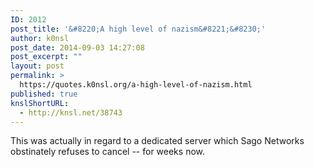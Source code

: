 ```yaml
---
ID: 2012
post_title: '&#8220;A high level of nazism&#8221;&#8230;'
author: k0nsl
post_date: 2014-09-03 14:27:08
post_excerpt: ""
layout: post
permalink: >
  https://quotes.k0nsl.org/a-high-level-of-nazism.html
published: true
knslShortURL:
  - http://knsl.net/38743
---
```

This was actually in regard to a dedicated server which Sago Networks obstinately refuses to cancel -- for weeks now.